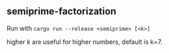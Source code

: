 semiprime-factorization
-----------------------

Run with `cargo run --release <semiprime> [<k>]`

higher k are useful for higher numbers, default is k=7.
